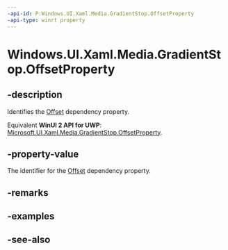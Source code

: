 ```yaml
---
-api-id: P:Windows.UI.Xaml.Media.GradientStop.OffsetProperty
-api-type: winrt property
---
```


<!-- Property syntax
public Windows.UI.Xaml.DependencyProperty OffsetProperty { get; }
-->

# Windows.UI.Xaml.Media.GradientStop.OffsetProperty

## -description
Identifies the [Offset](gradientstop_offset.md) dependency property.

Equivalent **WinUI 2 API for UWP**: [Microsoft.UI.Xaml.Media.GradientStop.OffsetProperty](/windows/winui/api/microsoft.ui.xaml.media.gradientstop.offsetproperty).

## -property-value
The identifier for the [Offset](gradientstop_offset.md) dependency property.

## -remarks

## -examples

## -see-also
